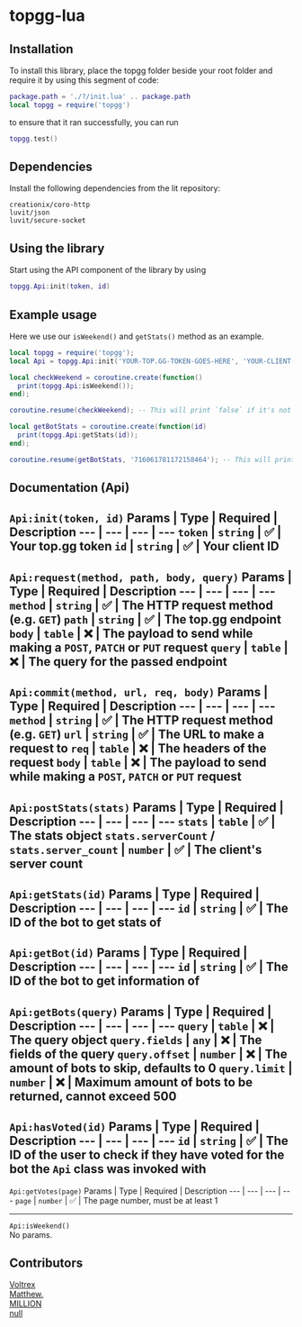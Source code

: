 # topgg-lua
## Installation
To install this library, place the topgg folder beside your root folder and require it by using this segment of code:
```lua
package.path = './?/init.lua' .. package.path
local topgg = require('topgg')
```
to ensure that it ran successfully, you can run
```lua
topgg.test()
```

## Dependencies
Install the following dependencies from the lit repository:
```
creationix/coro-http
luvit/json
luvit/secure-socket
```

## Using the library
Start using the API component of the library by using 
```lua
topgg.Api:init(token, id)
```

## Example usage
Here we use our `isWeekend()` and `getStats()` method as an example.
```lua
local topgg = require('topgg');
local Api = topgg.Api:init('YOUR-TOP.GG-TOKEN-GOES-HERE', 'YOUR-CLIENT-ID-GOES-HERE');

local checkWeekend = coroutine.create(function()
  print(topgg.Api:isWeekend());
end);

coroutine.resume(checkWeekend); -- This will print `false` if it's not the weekends but it'll be `true` when it's the weekends.

local getBotStats = coroutine.create(function(id)
  print(topgg.Api:getStats(id));
end);

coroutine.resume(getBotStats, '716061781172158464'); -- This will print a value that can be encoded into a table by using json.decode()
```

## Documentation (Api)
`Api:init(token, id)`
Params | Type | Required | Description
--- | --- | --- | ---
`token` | `string` | ✅ | Your top.gg token
`id` | `string` | ✅ | Your client ID
---

`Api:request(method, path, body, query)`
Params | Type | Required | Description
--- | --- | --- | ---
`method` | `string` | ✅ | The HTTP request method (e.g. `GET`)
`path` | `string` | ✅ | The top.gg endpoint
`body` | `table` | ❌ | The payload to send while making a `POST`, `PATCH` or `PUT` request
`query` | `table` | ❌ | The query for the passed endpoint
---

`Api:commit(method, url, req, body)`
Params | Type | Required | Description
--- | --- | --- | ---
`method` | `string` | ✅ | The HTTP request method (e.g. `GET`)
`url` | `string` | ✅ | The URL to make a request to
`req` | `table` | ❌ | The headers of the request
`body` | `table` | ❌ | The payload to send while making a `POST`, `PATCH` or `PUT` request
---

`Api:postStats(stats)`
Params | Type | Required | Description
--- | --- | --- | ---
`stats` | `table` | ✅ | The stats object
`stats.serverCount` / `stats.server_count` | `number` | ✅ | The client's server count
---

`Api:getStats(id)`
Params | Type | Required | Description
--- | --- | --- | ---
`id` | `string` | ✅ | The ID of the bot to get stats of
---

`Api:getBot(id)`
Params | Type | Required | Description
--- | --- | --- | ---
`id` | `string` | ✅ | The ID of the bot to get information of
---

`Api:getBots(query)`
Params | Type | Required | Description
--- | --- | --- | ---
`query` | `table` | ❌ | The query object
`query.fields` | `any` | ❌ | The fields of the query
`query.offset` | `number` | ❌ | The amount of bots to skip, defaults to 0
`query.limit` | `number` | ❌ | Maximum amount of bots to be returned, cannot exceed 500
---

`Api:hasVoted(id)`
Params | Type | Required | Description
--- | --- | --- | ---
`id` | `string` | ✅ | The ID of the user to check if they have voted for the bot the `Api` class was invoked with
---

`Api:getVotes(page)`
Params | Type | Required | Description
--- | --- | --- | ---
`page` | `number` | ✅ | The page number, must be at least 1

---

`Api:isWeekend()`<br>No params.

## Contributors
[Voltrex](https://github.com/VoltrexMaster)<br>[Matthew.](https://github.com/matthewthechickenman)<br>[MILLION](https://github.com/Million900o)<br>[null](https://github.com/null8626)
